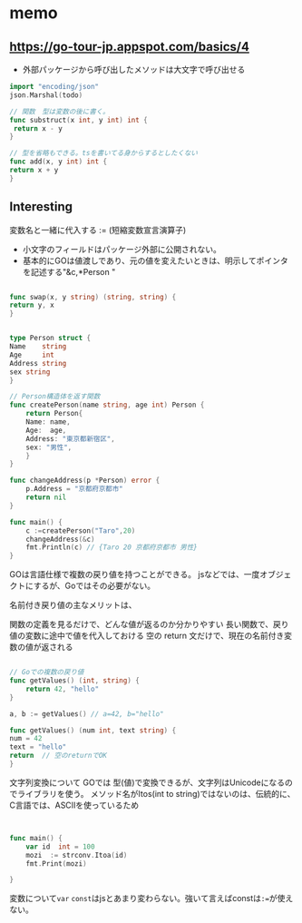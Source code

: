 # memo

## https://go-tour-jp.appspot.com/basics/4
- 外部パッケージから呼び出したメソッドは大文字で呼び出せる
```go
import "encoding/json"
json.Marshal(todo)
```

```go
// 関数　型は変数の後に書く。
func substruct(x int, y int) int {
 return x - y
}

// 型を省略もできる。tsを書いてる身からするとしたくない
func add(x, y int) int {
return x + y
}

```
## Interesting
変数名と一緒に代入する
:= (短縮変数宣言演算子)


- 小文字のフィールドはパッケージ外部に公開されない。
- 基本的にGOは値渡しであり、元の値を変えたいときは、明示してポインタを記述する"&c,*Person "

```go

func swap(x, y string) (string, string) {
return y, x
}


type Person struct {
Name    string
Age     int
Address string
sex string
}

// Person構造体を返す関数
func createPerson(name string, age int) Person {
    return Person{
    Name: name,
    Age:  age,
    Address: "東京都新宿区",
    sex: "男性",
    }
}

func changeAddress(p *Person) error {
    p.Address = "京都府京都市"
    return nil
}

func main() {
    c :=createPerson("Taro",20)
    changeAddress(&c)
    fmt.Println(c) // {Taro 20 京都府京都市 男性}
}
```


GOは言語仕様で複数の戻り値を持つことができる。
jsなどでは、一度オブジェクトにするが、Goではその必要がない。

名前付き戻り値の主なメリットは、

関数の定義を見るだけで、どんな値が返るのか分かりやすい
長い関数で、戻り値の変数に途中で値を代入しておける
空の return 文だけで、現在の名前付き変数の値が返される

```go

// Goでの複数の戻り値
func getValues() (int, string) {
    return 42, "hello"
}

a, b := getValues() // a=42, b="hello"

func getValues() (num int, text string) {
num = 42
text = "hello"
return  // 空のreturnでOK
}

```

文字列変換について
GOでは 型(値)で変換できるが、文字列はUnicodeになるのでライブラリを使う。
メソッド名がItos(int to string)ではないのは、伝統的に、C言語では、ASCIIを使っているため
```go


func main() {
    var id  int = 100
    mozi  := strconv.Itoa(id)
    fmt.Print(mozi)

}


```

変数について`var` `const`はjsとあまり変わらない。強いて言えばconstは`:=`が使えない。